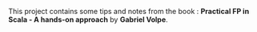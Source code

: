 This project contains some tips and notes from the book : **Practical FP in Scala - A hands-on approach** by **Gabriel Volpe**.